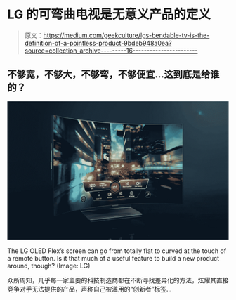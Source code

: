 # LG 的可弯曲电视是无意义产品的定义

> 原文：<https://medium.com/geekculture/lgs-bendable-tv-is-the-definition-of-a-pointless-product-9bdeb948a0ea?source=collection_archive---------16----------------------->

## 不够宽，不够大，不够弯，不够便宜…这到底是给谁的？

![](img/5206db44cd2fff2aacbaa8f41c24d3d9.png)

The LG OLED Flex’s screen can go from totally flat to curved at the touch of a remote button. Is it that much of a useful feature to build a new product around, though? (Image: LG)

众所周知，几乎每一家主要的科技制造商都在不断寻找差异化的方法，炫耀其直接竞争对手无法提供的产品，声称自己被滥用的“创新者”标签…